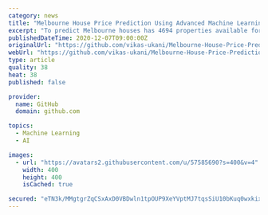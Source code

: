```yaml
---
category: news
title: "Melbourne House Price Prediction Using Advanced Machine Learning Models."
excerpt: "To predict Melbourne houses has 4694 properties available for rent and 661 properties for sale. The median unit price in Melbourne last year was 480,000 dollars. If you are looking for an"
publishedDateTime: 2020-12-07T09:00:00Z
originalUrl: "https://github.com/vikas-ukani/Melbourne-House-Price-Prediction-Using-Advanced-Machine-Learning-Models/blob/main/README.md"
webUrl: "https://github.com/vikas-ukani/Melbourne-House-Price-Prediction-Using-Advanced-Machine-Learning-Models/blob/main/README.md"
type: article
quality: 38
heat: 38
published: false

provider:
  name: GitHub
  domain: github.com

topics:
  - Machine Learning
  - AI

images:
  - url: "https://avatars2.githubusercontent.com/u/57585690?s=400&v=4"
    width: 400
    height: 400
    isCached: true

secured: "eTN3k/MMgtgrZqCSxAxD0VBDwln1tpOUP9XeYVptMJ7tqsSiU10bKuq0wxkixTVCIOjMmWGLsACYQx+C6mo/ImjBZ+Dr//ZLf+tuHTt0TE2GpA0Thbb3fknr+crFTp4R17I5PwD8HEGGQX8nsoha9imurYnVlo3pFwWkVAiiNxuXQQL1v0t2WXt4FfFTHm18AvEhILzuL9FzDDNaQGMVsaYN988AmE1ZPnefHtsmW9fxN/0UKLGE6dWt+aFfXOE2cxanE7AsZ3IyyJXMyDcy9a9y4sf9/4t4aVN9UYkPZr6PdF9H/jORG3U+Z5kkT176a7+40uqn+2q15fQ8jUdBCuCCMa9FNmaYtLIE/hTevow=;UDBr2wsTrQCw9ybyi7zZ6g=="
---
```


